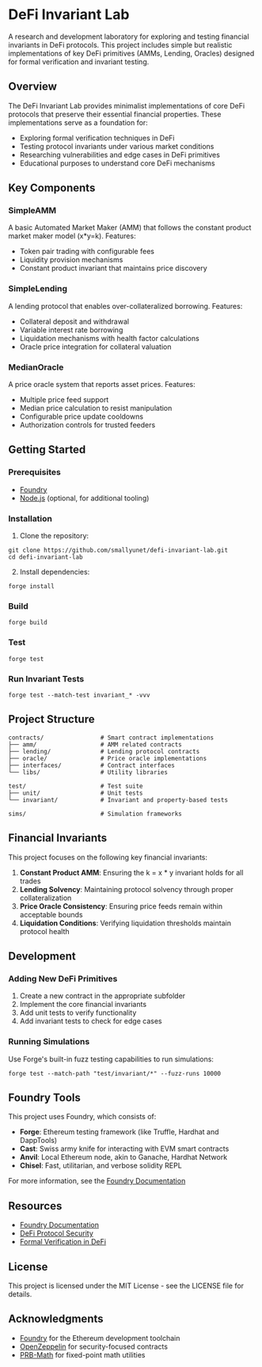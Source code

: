 # DeFi Invariant Lab

A research and development laboratory for exploring and testing financial invariants in DeFi protocols. This project includes simple but realistic implementations of key DeFi primitives (AMMs, Lending, Oracles) designed for formal verification and invariant testing.

## Overview

The DeFi Invariant Lab provides minimalist implementations of core DeFi protocols that preserve their essential financial properties. These implementations serve as a foundation for:

- Exploring formal verification techniques in DeFi
- Testing protocol invariants under various market conditions
- Researching vulnerabilities and edge cases in DeFi primitives
- Educational purposes to understand core DeFi mechanisms

## Key Components

### SimpleAMM

A basic Automated Market Maker (AMM) that follows the constant product market maker model (x*y=k). Features:

- Token pair trading with configurable fees
- Liquidity provision mechanisms
- Constant product invariant that maintains price discovery

### SimpleLending

A lending protocol that enables over-collateralized borrowing. Features:

- Collateral deposit and withdrawal
- Variable interest rate borrowing
- Liquidation mechanisms with health factor calculations
- Oracle price integration for collateral valuation

### MedianOracle

A price oracle system that reports asset prices. Features:

- Multiple price feed support
- Median price calculation to resist manipulation
- Configurable price update cooldowns
- Authorization controls for trusted feeders

## Getting Started

### Prerequisites

- [Foundry](https://book.getfoundry.sh/getting-started/installation)
- [Node.js](https://nodejs.org/) (optional, for additional tooling)

### Installation

1. Clone the repository:
```shell
git clone https://github.com/smallyunet/defi-invariant-lab.git
cd defi-invariant-lab
```

2. Install dependencies:
```shell
forge install
```

### Build

```shell
forge build
```

### Test

```shell
forge test
```

### Run Invariant Tests

```shell
forge test --match-test invariant_* -vvv
```

## Project Structure

```
contracts/                # Smart contract implementations
├── amm/                  # AMM related contracts
├── lending/              # Lending protocol contracts
├── oracle/               # Price oracle implementations
├── interfaces/           # Contract interfaces
└── libs/                 # Utility libraries

test/                     # Test suite
├── unit/                 # Unit tests
└── invariant/            # Invariant and property-based tests

sims/                     # Simulation frameworks
```

## Financial Invariants

This project focuses on the following key financial invariants:

1. **Constant Product AMM**: Ensuring the k = x * y invariant holds for all trades
2. **Lending Solvency**: Maintaining protocol solvency through proper collateralization
3. **Price Oracle Consistency**: Ensuring price feeds remain within acceptable bounds
4. **Liquidation Conditions**: Verifying liquidation thresholds maintain protocol health

## Development

### Adding New DeFi Primitives

1. Create a new contract in the appropriate subfolder
2. Implement the core financial invariants
3. Add unit tests to verify functionality
4. Add invariant tests to check for edge cases

### Running Simulations

Use Forge's built-in fuzz testing capabilities to run simulations:

```shell
forge test --match-path "test/invariant/*" --fuzz-runs 10000
```

## Foundry Tools

This project uses Foundry, which consists of:

- **Forge**: Ethereum testing framework (like Truffle, Hardhat and DappTools)
- **Cast**: Swiss army knife for interacting with EVM smart contracts
- **Anvil**: Local Ethereum node, akin to Ganache, Hardhat Network
- **Chisel**: Fast, utilitarian, and verbose solidity REPL

For more information, see the [Foundry Documentation](https://book.getfoundry.sh/)

## Resources

- [Foundry Documentation](https://book.getfoundry.sh/)
- [DeFi Protocol Security](https://defisafety.com/)
- [Formal Verification in DeFi](https://runtimeverification.com/blog/defi-formal-verification)

## License

This project is licensed under the MIT License - see the LICENSE file for details.

## Acknowledgments

- [Foundry](https://github.com/foundry-rs/foundry) for the Ethereum development toolchain
- [OpenZeppelin](https://github.com/OpenZeppelin/openzeppelin-contracts) for security-focused contracts
- [PRB-Math](https://github.com/PaulRBerg/prb-math) for fixed-point math utilities
